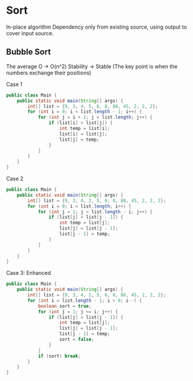 # Sort

In-place algorithm
Dependency only from existing source, using output to cover input source.

## Bubble Sort

The average O -> O(n^2)
Stability -> Stable (The key point is when the numbers exchange their positions)

Case 1

```java
public class Main {
    public static void main(String[] args) {
        int[] list = {9, 3, 4, 5, 6, 8, 88, 45, 2, 2, 2};
        for (int i = 0; i < list.length - 1; i++) {
            for (int j = i + 1; j < list.length; j++) {
                if (list[i] > list[j]) {
                    int temp = list[i];
                    list[i] = list[j];
                    list[j] = temp;
                }
            }
        }
    }
}
```

Case 2

```java
public class Main {
    public static void main(String[] args) {
        int[] list = {9, 3, 4, 2, 5, 6, 8, 88, 45, 2, 2, 2};
        for (int i = 0; i < list.length; i++) {
            for (int j = 1; j < list.length - i; j++) {
                if (list[j] < list[j - 1]) {
                    int temp = list[j];
                    list[j] = list[j - 1];
                    list[j - 1] = temp;
                }
            }
        }
    }
}
```

Case 3: Enhanced

```java
public class Main {
    public static void main(String[] args) {
        int[] list = {9, 3, 4, 2, 5, 6, 8, 88, 45, 2, 2, 2};
        for (int i = list.length - 1; i > 0; i--) {
            boolean sort = true;
            for (int j = 1; j <= i; j++) {
                if (list[j] < list[j - 1]) {
                    int temp = list[j];
                    list[j] = list[j - 1];
                    list[j - 1] = temp;
                    sort = false;
                }
            }
            if (sort) break;
        }
    }
}
```